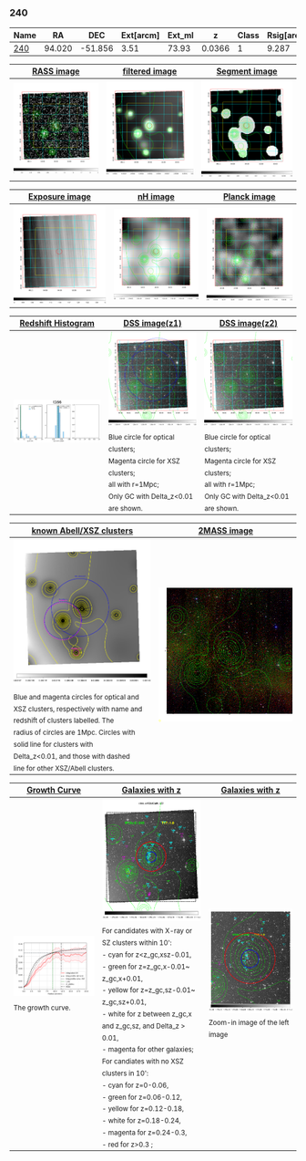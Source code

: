 <div STYLE="page-break-after: always;"></div>

### 240

|Name          |RA          |DEC      | Ext[arcm] | Ext_ml | z    | Class| Rsig[arcmin] | CRsig[c/s] | CR500[c/s] | R500[Mpc] |L500[erg/s]|F500[erg/s/cm^2]| M500[Msun]|Tx[keV]|beta|GC(XSZ,Delta_z<0.01)| GC(OPT,Delta_z<0.01)|GC|alias|
|--------------|------------|------------|---|---|-----------|--------|------|------|----|----|----|----|----|----|----|----|----|----|---|
|[240](script/240.md)     | 94.020       | -51.856       | 3.51    | 73.93   | 0.0366 | 1   | 9.287 |0.110 |0.116 |0.525 |5.141e+42 |1.655e-12 |4.249e+13 |1.277 |1.966 |-, |A, |A, |t166|

|[RASS image](../image/240/240_img.pdf)|[filtered image](../image/240/240_fil.pdf)|[Segment image](../image/240/240_seg.pdf)|
|-------------------|--------------------|-------------------|
| <img src="../image/240/240_img.png" width="300">  | <img src="../image/240/240_fil.png" width="300">   | <img src="../image/240/240_seg.png" width="300">  |

|[Exposure image](../image/240/240_mex.pdf)| [nH image](../image/240/240_nh.pdf)| [Planck image](../image/240/240_p.pdf)|
|-------------------|--------------------|-------------------|
|<img src="../image/240/240_mex.png" width="300">   | <img src="../image/240/240_nh.png" width="300">    | <img src="../image/240/240_p.png" width="300"> |

|[Redshift Histogram](../image/240/240_zg.pdf) | [DSS image(z1)](../image/240/240_dss_z1.pdf)      |  [DSS image(z2)](../image/240/240_dss_z2.pdf)    |
|-------------------|--------------------|-------------------|
|<img src="../image/240/240_zg.png" width="300"> |<img src="../image/240/240_dss_z1.png" width="300"> <sub><br>Blue circle for optical clusters; <br>Magenta circle for XSZ clusters; <br>all with r=1Mpc; <br>Only GC with Delta_z<0.01 are shown. </sub>| <img src="../image/240/240_dss_z2.png" width="300"><sub><br>Blue circle for optical clusters; <br>Magenta circle for XSZ clusters; <br>all with r=1Mpc; <br>Only GC with Delta_z<0.01 are shown. </sub> |

|[known Abell/XSZ clusters](../image/240/240_m.pdf) | [2MASS image](../image/240/240_2mass.pdf)      |
|-------------------|-------------------|
|<img src=../image/240/240_m.png width="300"> <sub><br>Blue and magenta circles for optical and <br>XSZ clusters, respectively with name and <br>redshift of clusters labelled. The <br>radius of circles are 1Mpc. Circles with <br>solid line for clusters with <br>Delta_z<0.01, and those with dashed <br>line for other XSZ/Abell clusters.        </sub>|<img src="../image/240/240_2mass.png" width="300">  |

|[Growth Curve](../image/240/240_gca_all.png) |[Galaxies with z](../image/240/240_opt_ned.pdf) |[Galaxies with z](../image/240/240_opt_ned_zoom.pdf) |
|-------------------|-------------------|-------------------|
| <img src="../image/240/240_gca_all.png" width="300"> <sub><br>The growth curve.</sub>| <img src=../image/240/240_opt_ned.png width="300"> <br><sub> For candidates with X-ray or SZ clusters within 10': <br> - cyan for z<z_gc,xsz-0.01, <br> - green for z=z_gc,x-0.01~ z_gc,x+0.01, <br> - yellow for z=z_gc,sz-0.01~ z_gc,sz+0.01, <br> - white for z between z_gc,x and z_gc,sz, and Delta_z > 0.01, <br> - magenta for other galaxies; <br>For candiates with no XSZ clusters in 10': <br> - cyan for z=0-0.06, <br> - green for z=0.06-0.12, <br> - yellow for z=0.12-0.18, <br> - white for z=0.18-0.24, <br> - magenta for z=0.24-0.3, <br> - red for z>0.3 ;  </sub>|<img src=../image/240/240_opt_ned_zoom.png width="300">  <br><sub> Zoom-in image of the left image</sub>|




